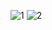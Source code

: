 
![1](https://user-images.githubusercontent.com/91987110/209714866-abacc869-348e-4c2a-ae5b-4e2aaf07b414.jpg)
![2](https://user-images.githubusercontent.com/91987110/209714874-7a0baa9e-8558-4e70-981f-81a87b5b6443.jpg)

